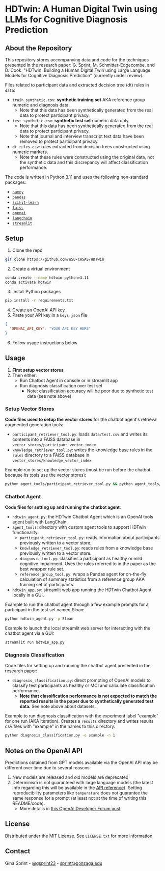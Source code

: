 # HDTwin: A Human Digital Twin using LLMs for Cognitive Diagnosis Prediction

## About the Repository
This repository stores accompanying data and code for the techniques presented in the research paper: G. Sprint, M. Schmitter-Edgecombe, and D. Cook. "HDTwin: Building a Human Digital Twin using Large Language Models for Cognitive Diagnosis Prediction" (currently under review).  

Files related to participant data and extracted decision tree (dt) rules in `data`:
* `train_synthetic.csv`: **synthetic training set** AKA reference group numeric and diagnosis data.
  * Note that this data has been synthetically generated from the real data to protect participant privacy.
* `test_synthetic.csv`: **synthetic test set** numeric data only
  * Note that this data has been synthetically generated from the real data to protect participant privacy.
  * Note that journal and interview transcript text data have been removed to protect participant privacy.
* `dt_rules.csv`: rules extracted from decision trees constructed using numeric markers.
  * Note that these rules were constructed using the original data, not the synthetic data and this discrepancy will affect classification performance.

The code is written in Python 3.11 and uses the following non-standard packages:
* [`numpy`](https://numpy.org/)
* [`pandas`](https://pandas.pydata.org/)
* [`scikit-learn`](https://scikit-learn.org/)
* [`faiss`](https://pypi.org/project/faiss-cpu/)
* [`openai`](https://github.com/openai/openai-python)
* [`langchain`](https://www.langchain.com/)
* [`streamlit`](https://streamlit.io/)

## Setup
1. Clone the repo
  ```sh
  git clone https://github.com/WSU-CASAS/HDTwin
  ```
2. Create a virtual environment
```sh
conda create --name hdtwin python=3.11 
conda activate hdtwin
```
3. Install Python packages
  ```sh
  pip install -r requirements.txt
  ```
4. Create an [OpenAI API key](https://openai.com/index/openai-api/)
5. Paste your API key in a `keys.json` file
```json
{
  "OPENAI_API_KEY": "YOUR API KEY HERE"
}
```
6. Follow usage instructions below


## Usage
1. **First setup vector stores**
1. Then either:  
    * Run Chatbot Agent in console or in streamlit app  
    * Run diagnosis classification over test set  
        * Note: classification accuracy will be poor due to synthetic test data (see note above)

### Setup Vector Stores
**Code files used to setup the vector stores** for the chatbot agent's retrieval augmented generation tools:
* `participant_retriever_tool.py`: loads `data/test.csv` and writes its contents into a FAISS database in `vector_stores/participant_vector_index`
* `knowledge_retriever_tool.py`: writes the knowledge base rules in the `rules` directory to a FAISS database in `vector_stores/knowledge_vector_index`

Example run to set up the vector stores (must be run before the chatbot because its tools use the vector stores):  
```sh
python agent_tools/participant_retriever_tool.py && python agent_tools/knowledge_retriever_tool.py
```

### Chatbot Agent
**Code files for setting up and running the chatbot agent**:
* `hdtwin_agent.py`: the HDTwin Chatbot Agent which is an OpenAI tools agent built with LangChain.
* `agent_tools`: directory with custom agent tools to support HDTwin functionality.
  * `participant_retriever_tool.py`: reads information about participants previously written to a vector store.
  * `knowledge_retriever_tool.py`: reads rules from a knowledge base previously written to a vector store.
  * `diagnosis_tool.py`: classifies a participant as healthy or mild cognitive impairment. Uses the rules referred to in the paper as the best wrapper rule set.
  * `reference_group_tool.py`: wraps a Pandas agent for on-the-fly calculation of summary statistics from a reference group AKA training set of participants.
* `hdtwin_app.py`: streamlit web app running the HDTwin Chatbot Agent locally in a GUI.

Example to run the chatbot agent through a few example prompts for a participant in the test set named Sloan:  
```sh
python hdtwin_agent.py -p Sloan
```

Example to launch the local streamlit web server for interacting with the chatbot agent via a GUI:  
```sh
streamlit run hdtwin_app.py
```

### Diagnosis Classification
Code files for setting up and running the chatbot agent presented in the research paper:
* `diagnosis_classification.py`: direct prompting of OpenAI models to classify test participants as healthy or MCI and calculate classification performance.
  * **Note that classification performance is not expected to match the reported results in the paper due to synthetically generated test data.** See note above about datasets.

Example to run diagnosis classification with the experiment label "example" for one run (AKA iteration). Creates a `results` directory and writes results csv files with "example" in the names to this directory:  
```sh
python diagnosis_classification.py -e example -n 1
```

## Notes on the OpenAI API
Predictions obtained from GPT models available via the OpenAI API may be different over time due to several reasons:
1. New models are released and old models are deprecated
1. Determinism is not guaranteed with large language models (the latest info regarding this will be available in the [API reference](https://platform.openai.com/docs/api-reference/chat)). Setting reproducibility parameters like `temperature` does not guarantee the same response for a prompt (at least not at the time of writing this README/code).
    * More details in [this OpenAI Developer Forum post](https://community.openai.com/t/why-the-api-output-is-inconsistent-even-after-the-temperature-is-set-to-0/329541)

## License
Distributed under the MIT License. See `LICENSE.txt` for more information.

## Contact
Gina Sprint - [@gsprint23](https://github.com/gsprint23) - sprint@gonzaga.edu